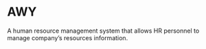 # AWY
A human resource management system that allows HR personnel to manage company’s resources information.
